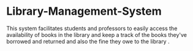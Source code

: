 # Library-Management-System
This system facilitates students and professors to easily access the  availability of books in the library and keep a track of the books they've  borrowed and returned and also the fine they owe to the library .
